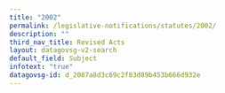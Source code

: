 ```yaml
---
title: "2002"
permalink: /legislative-notifications/statutes/2002/
description: ""
third_nav_title: Revised Acts
layout: datagovsg-v2-search
default_field: Subject
infotext: "true"
datagovsg-id: d_2087a8d3c69c2f83d89b453b666d932e
---
```

